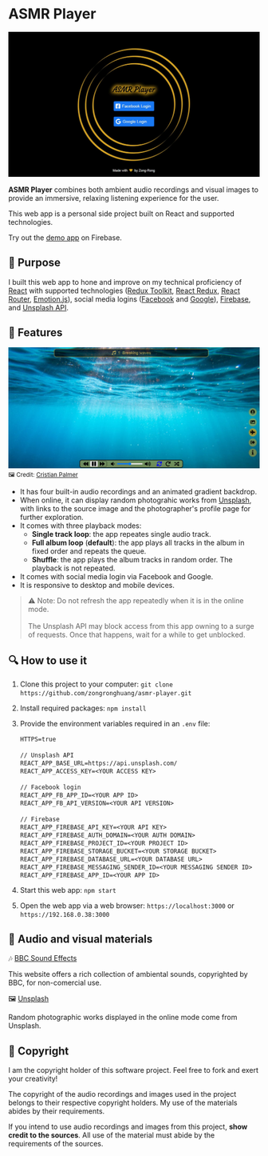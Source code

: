 # ASMR Player

![login page demo](login_page.jpg)

**ASMR Player** combines both ambient audio recordings and visual images to provide an immersive, relaxing listening experience for the user.

This web app is a personal side project built on React and supported technologies.

Try out the [demo app](https://asmr-player-312716.web.app/) on Firebase.

## :beginner: Purpose

I built this web app to hone and improve on my technical proficiency of [React](https://reactjs.org) with supported technologies ([Redux Toolkit](https://redux-toolkit.js.org/), [React Redux](https://react-redux.js.org/), [React Router](https://v5.reactrouter.com/web/guides/quick-start), [Emotion.js](https://emotion.sh/docs/introduction)), social media logins ([Facebook](https://developers.facebook.com/docs/facebook-login/) and [Google](https://developers.google.com/identity)), [Firebase](https://firebase.google.com), and [Unsplash API](https://unsplash.com/developers).

## :musical_note: Features

![app page demo](app_page.jpg)
<small>:framed_picture: Credit: [Cristian Palmer](https://unsplash.com/photos/XexawgzYOBc)</small>

- It has four built-in audio recordings and an animated gradient backdrop.
- When online, it can display random photograhic works from [Unsplash](https://unsplash.com/), with links to the source image and the photographer's profile page for further exploration.
- It comes with three playback modes:
  - **Single track loop**: the app repeates single audio track.
  - **Full album loop** (**default**): the app plays all tracks in the album in fixed order and repeats the queue.
  - **Shuffle**: the app plays the album tracks in random order. The playback is not repeated.
- It comes with social media login via Facebook and Google.
- It is responsive to desktop and mobile devices.

> :warning: Note:
> Do not refresh the app repeatedly when it is in the online mode.<br/><br/>The Unsplash API may block access from this app owning to a surge of requests. Once that happens, wait for a while to get unblocked.

## :mag: How to use it

1. Clone this project to your computer:
   `git clone https://github.com/zongronghuang/asmr-player.git`

2. Install required packages:
   `npm install`

3. Provide the environment variables required in an `.env` file:

   ```
   HTTPS=true

   // Unsplash API
   REACT_APP_BASE_URL=https://api.unsplash.com/
   REACT_APP_ACCESS_KEY=<YOUR ACCESS KEY>

   // Facebook login
   REACT_APP_FB_APP_ID=<YOUR APP ID>
   REACT_APP_FB_API_VERSION=<YOUR API VERSION>

   // Firebase
   REACT_APP_FIREBASE_API_KEY=<YOUR API KEY>
   REACT_APP_FIREBASE_AUTH_DOMAIN=<YOUR AUTH DOMAIN>
   REACT_APP_FIREBASE_PROJECT_ID=<YOUR PROJECT ID>
   REACT_APP_FIREBASE_STORAGE_BUCKET=<YOUR STORAGE BUCKET>
   REACT_APP_FIREBASE_DATABASE_URL=<YOUR DATABASE URL>
   REACT_APP_FIREBASE_MESSAGING_SENDER_ID=<YOUR MESSAGING SENDER ID>
   REACT_APP_FIREBASE_APP_ID=<YOUR APP ID>
   ```

4. Start this web app:
   `npm start`

5. Open the web app via a web browser:
   `https://localhost:3000` or `https://192.168.0.38:3000`

## :gem: Audio and visual materials

:notes: [BBC Sound Effects](https://sound-effects.bbcrewind.co.uk)

This website offers a rich collection of ambiental sounds, copyrighted by BBC, for non-comercial use.

:framed_picture: [Unsplash](https://unsplash.com/)

Random photographic works displayed in the online mode come from Unsplash.

## :open_book: Copyright

I am the copyright holder of this software project. Feel free to fork and exert your creativity!

The copyright of the audio recordings and images used in the project belongs to their respective copyright holders. My use of the materials abides by their requirements.

If you intend to use audio recordings and images from this project, **show credit to the sources**. All use of the material must abide by the requirements of the sources.
